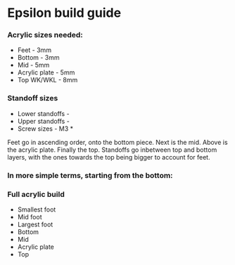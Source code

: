 # Epsilon build guide

### Acrylic sizes needed:

* Feet - 3mm
* Bottom - 3mm
* Mid - 5mm
* Acrylic plate - 5mm
* Top WK/WKL - 8mm

### Standoff sizes

* Lower standoffs - 
* Upper standoffs - 
* Screw sizes - M3 * 

Feet go in ascending order, onto the bottom piece. Next is the mid. Above is the acrylic plate. Finally the top. Standoffs go inbetween top and bottom layers, with the ones towards the top being bigger to account for feet.

### In more simple terms, starting from the bottom:

### Full acrylic build

* Smallest foot
* Mid foot
* Largest foot
* Bottom
* Mid
* Acrylic plate
* Top

